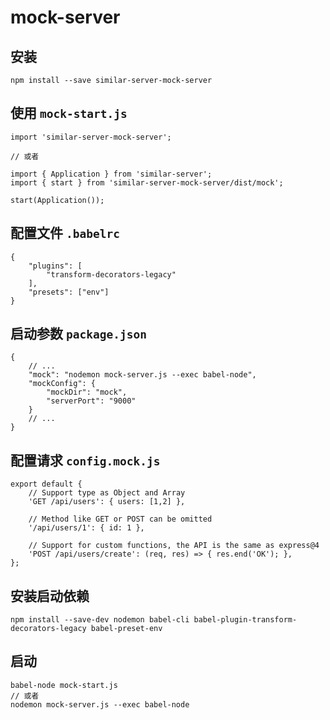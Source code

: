 # mock-server

## 安装

    npm install --save similar-server-mock-server

## 使用 `mock-start.js`

    import 'similar-server-mock-server';

    // 或者

    import { Application } from 'similar-server'; 
    import { start } from 'similar-server-mock-server/dist/mock';

    start(Application());

## 配置文件 `.babelrc`

    {
        "plugins": [
            "transform-decorators-legacy"
        ],
        "presets": ["env"]
    }

## 启动参数  `package.json`

    {
        // ...
        "mock": "nodemon mock-server.js --exec babel-node",
        "mockConfig": {
            "mockDir": "mock",
            "serverPort": "9000"
        }
        // ...
    }

## 配置请求 `config.mock.js`

    export default {
        // Support type as Object and Array
        'GET /api/users': { users: [1,2] },
    
        // Method like GET or POST can be omitted
        '/api/users/1': { id: 1 },
    
        // Support for custom functions, the API is the same as express@4
        'POST /api/users/create': (req, res) => { res.end('OK'); },
    };

## 安装启动依赖

    npm install --save-dev nodemon babel-cli babel-plugin-transform-decorators-legacy babel-preset-env

## 启动

    babel-node mock-start.js
    // 或者
    nodemon mock-server.js --exec babel-node